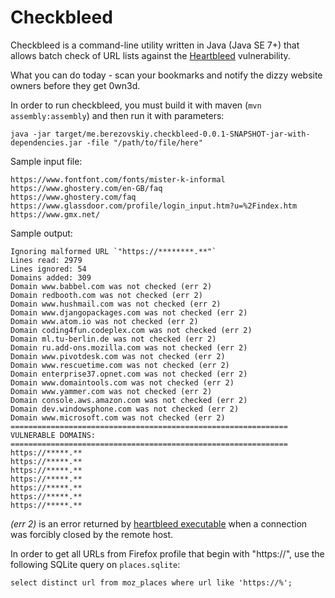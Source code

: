 Checkbleed
================

Checkbleed is a command-line utility written in Java (Java SE 7+) that allows batch check of URL lists against the [Heartbleed](http://heartbleed.com/) vulnerability.

What you can do today - scan your bookmarks and notify the dizzy website owners before they get 0wn3d.

In order to run checkbleed, you must build it with maven (`mvn assembly:assembly`) and then run it with parameters:

`java -jar target/me.berezovskiy.checkbleed-0.0.1-SNAPSHOT-jar-with-dependencies.jar -file "/path/to/file/here"`

Sample input file:

```
https://www.fontfont.com/fonts/mister-k-informal
https://www.ghostery.com/en-GB/faq
https://www.ghostery.com/faq
https://www.glassdoor.com/profile/login_input.htm?u=%2Findex.htm
https://www.gmx.net/
```

Sample output:

```
Ignoring malformed URL `"https://********.**"`
Lines read: 2979
Lines ignored: 54
Domains added: 309
Domain www.babbel.com was not checked (err 2)
Domain redbooth.com was not checked (err 2)
Domain www.hushmail.com was not checked (err 2)
Domain www.djangopackages.com was not checked (err 2)
Domain www.atom.io was not checked (err 2)
Domain coding4fun.codeplex.com was not checked (err 2)
Domain ml.tu-berlin.de was not checked (err 2)
Domain ru.add-ons.mozilla.com was not checked (err 2)
Domain www.pivotdesk.com was not checked (err 2)
Domain www.rescuetime.com was not checked (err 2)
Domain enterprise37.opnet.com was not checked (err 2)
Domain www.domaintools.com was not checked (err 2)
Domain www.yammer.com was not checked (err 2)
Domain console.aws.amazon.com was not checked (err 2)
Domain dev.windowsphone.com was not checked (err 2)
Domain www.microsoft.com was not checked (err 2)
==============================================================
VULNERABLE DOMAINS:
==============================================================
https://*****.**
https://*****.**
https://*****.**
https://*****.**
https://*****.**
https://*****.**
https://*****.**
```

*(err 2)* is an error returned by [heartbleed executable](https://github.com/FiloSottile/Heartbleed) when a connection was forcibly closed by the remote host.

In order to get all URLs from Firefox profile that begin with "https://", use the following SQLite query on `places.sqlite`:

`select distinct url from moz_places where url like 'https://%';`